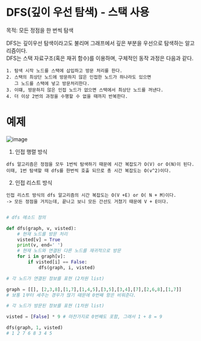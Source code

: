 

# DFS(깊이 우선 탐색) - 스택 사용
목적: 모든 정점을 한 번씩 탐색  

DFS는 깊이우선 탐색이라고도 불리며 그래프에서 깊은 부분을 우선으로 탐색하는 알고리즘이다.  
DFS는 스택 자료구조(혹은 재귀 함수)를 이용하며, 구체적인 동작 과정은 다음과 같다.
```
1. 탐색 시작 노드를 스택에 삽입하고 방문 처리를 한다.
2. 스택의 최상단 노드에 방문하지 않은 인접한 노드가 하나라도 있으면 
   그 노드를 스택에 넣고 방문처리한다.
3. 이떄, 방문하지 않은 인접 노드가 없으면 스택에서 최상단 노드를 꺼낸다.
4. 더 이상 2번의 과정을 수행할 수 없을 때까지 반복한다.
```

# 예제
![image](https://user-images.githubusercontent.com/87055456/136007933-6e334e47-1bbc-4cc6-9022-0674308e3867.png)

1) 인접 행렬 방식
```
dfs 알고리즘은 정점을 모두 1번씩 탐색하기 때문에 시간 복잡도가 O(V) or O(N)이 된다.  
이때, 1번 탐색할 때 dfs를 한번씩 호출 되므로 총 시간 복잡도는 O(v^2)이다.
```
2) 인접 리스트 방식
```
인접 리스트 방식의 dfs 알고리즘의 시간 복잡도는 O(V +E) or O( N + M)이다.
-> 모든 정점을 거치는데, 끝나고 보니 모든 간선도 거쳤기 때문에 V + E이다.

```
``` python

# dfs 메소드 정의

def dfs(graph, v, visted):
    # 현재 노드를 방문 처리
    visted[v] = True
    print(v, end=' ')
    # 현재 노드와 연결된 다른 노드를 재귀적으로 방문
    for i in graph[v]:
        if visted[i] == False:
            dfs(graph, i, visted)

# 각 노드가 연결된 정보를 표현 (2차원 list)

graph = [[], [2,3,8],[1,7],[1,4,5],[3,5],[3,4],[7],[2,6,8],[1,7]]
# 보통 1부터 세주는 경우가 많기 때문에 0번째 항은 비워준다.

# 각 노드가 방문된 정보를 표현 (1차원 list)

visted = [False] * 9 # 마찬가지로 0번째도 포함, 그래서 1 + 8 = 9

dfs(graph, 1, visted)
# 1 2 7 6 8 3 4 5 
```
